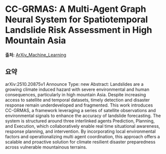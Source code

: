 # CC-GRMAS: A Multi-Agent Graph Neural System for Spatiotemporal Landslide Risk Assessment in High Mountain Asia

**출처:** [ArXiv_Machine_Learning](https://arxiv.org/abs/2510.20875)

## 요약
arXiv:2510.20875v1 Announce Type: new
Abstract: Landslides are a growing climate induced hazard with severe environmental and human consequences, particularly in high mountain Asia. Despite increasing access to satellite and temporal datasets, timely detection and disaster response remain underdeveloped and fragmented. This work introduces CC-GRMAS, a framework leveraging a series of satellite observations and environmental signals to enhance the accuracy of landslide forecasting. The system is structured around three interlinked agents Prediction, Planning, and Execution, which collaboratively enable real time situational awareness, response planning, and intervention. By incorporating local environmental factors and operationalizing multi agent coordination, this approach offers a scalable and proactive solution for climate resilient disaster preparedness across vulnerable mountainous terrains.
